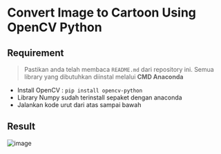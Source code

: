 # Convert Image to Cartoon Using OpenCV Python

## Requirement
> Pastikan anda telah membaca `README.md` dari repository ini. Semua library yang dibutuhkan diinstal melalui **CMD Anaconda**
- Install OpenCV : `pip install opencv-python`
- Library Numpy sudah terinstall sepaket dengan anaconda
- Jalankan kode urut dari atas sampai bawah

## Result
![image](https://user-images.githubusercontent.com/58881125/137140454-d143b47b-da58-48cc-b90e-934042e0eeb1.png)